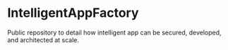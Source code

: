# IntelligentAppFactory
Public repository to detail how intelligent app can be secured, developed, and architected at scale.
